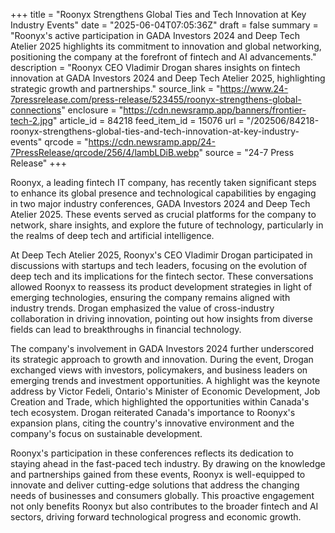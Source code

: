 +++
title = "Roonyx Strengthens Global Ties and Tech Innovation at Key Industry Events"
date = "2025-06-04T07:05:36Z"
draft = false
summary = "Roonyx's active participation in GADA Investors 2024 and Deep Tech Atelier 2025 highlights its commitment to innovation and global networking, positioning the company at the forefront of fintech and AI advancements."
description = "Roonyx CEO Vladimir Drogan shares insights on fintech innovation at GADA Investors 2024 and Deep Tech Atelier 2025, highlighting strategic growth and partnerships."
source_link = "https://www.24-7pressrelease.com/press-release/523455/roonyx-strengthens-global-connections"
enclosure = "https://cdn.newsramp.app/banners/frontier-tech-2.jpg"
article_id = 84218
feed_item_id = 15076
url = "/202506/84218-roonyx-strengthens-global-ties-and-tech-innovation-at-key-industry-events"
qrcode = "https://cdn.newsramp.app/24-7PressRelease/qrcode/256/4/lambLDiB.webp"
source = "24-7 Press Release"
+++

<p>Roonyx, a leading fintech IT company, has recently taken significant steps to enhance its global presence and technological capabilities by engaging in two major industry conferences, GADA Investors 2024 and Deep Tech Atelier 2025. These events served as crucial platforms for the company to network, share insights, and explore the future of technology, particularly in the realms of deep tech and artificial intelligence.</p><p>At Deep Tech Atelier 2025, Roonyx's CEO Vladimir Drogan participated in discussions with startups and tech leaders, focusing on the evolution of deep tech and its implications for the fintech sector. These conversations allowed Roonyx to reassess its product development strategies in light of emerging technologies, ensuring the company remains aligned with industry trends. Drogan emphasized the value of cross-industry collaboration in driving innovation, pointing out how insights from diverse fields can lead to breakthroughs in financial technology.</p><p>The company's involvement in GADA Investors 2024 further underscored its strategic approach to growth and innovation. During the event, Drogan exchanged views with investors, policymakers, and business leaders on emerging trends and investment opportunities. A highlight was the keynote address by Victor Fedeli, Ontario's Minister of Economic Development, Job Creation and Trade, which highlighted the opportunities within Canada's tech ecosystem. Drogan reiterated Canada's importance to Roonyx's expansion plans, citing the country's innovative environment and the company's focus on sustainable development.</p><p>Roonyx's participation in these conferences reflects its dedication to staying ahead in the fast-paced tech industry. By drawing on the knowledge and partnerships gained from these events, Roonyx is well-equipped to innovate and deliver cutting-edge solutions that address the changing needs of businesses and consumers globally. This proactive engagement not only benefits Roonyx but also contributes to the broader fintech and AI sectors, driving forward technological progress and economic growth.</p>